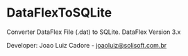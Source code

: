 DataFlexToSQLite
================

Converter DataFlex File (.dat) to SQLite. DataFlex Version 3.x

Developer: Joao Luiz Cadore - joaoluiz@solisoft.com.br

